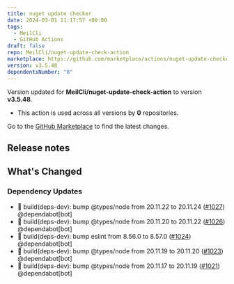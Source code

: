 ```yaml
---
title: nuget update checker
date: 2024-03-01 11:17:57 +00:00
tags:
  - MeilCli
  - GitHub Actions
draft: false
repo: MeilCli/nuget-update-check-action
marketplace: https://github.com/marketplace/actions/nuget-update-checker
version: v3.5.48
dependentsNumber: "0"
---
```



Version updated for **MeilCli/nuget-update-check-action** to version **v3.5.48**.
- This action is used across all versions by **0** repositories.

Go to the [GitHub Marketplace](https://github.com/marketplace/actions/nuget-update-checker) to find the latest changes.

## Release notes

## What's Changed
### Dependency Updates
- :green_book: build(deps-dev): bump @types/node from 20.11.22 to 20.11.24 ([#1027](https://github.com/MeilCli/nuget-update-check-action/pull/1027)) @dependabot[bot]
- :green_book: build(deps-dev): bump @types/node from 20.11.20 to 20.11.22 ([#1026](https://github.com/MeilCli/nuget-update-check-action/pull/1026)) @dependabot[bot]
- :green_book: build(deps-dev): bump eslint from 8.56.0 to 8.57.0 ([#1024](https://github.com/MeilCli/nuget-update-check-action/pull/1024)) @dependabot[bot]
- :green_book: build(deps-dev): bump @types/node from 20.11.19 to 20.11.20 ([#1023](https://github.com/MeilCli/nuget-update-check-action/pull/1023)) @dependabot[bot]
- :green_book: build(deps-dev): bump @types/node from 20.11.17 to 20.11.19 ([#1021](https://github.com/MeilCli/nuget-update-check-action/pull/1021)) @dependabot[bot]

